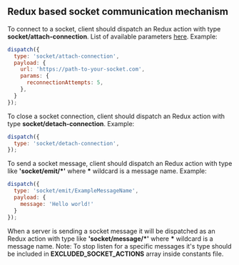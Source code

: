 ## Redux based socket communication mechanism
To connect to a socket, client should dispatch an Redux action with type **socket/attach-connection**. List of available parameters [here](https://socket.io/docs/client-api/#new-Manager-url-options). Example:
```javascript
dispatch({
  type: 'socket/attach-connection',
  payload: {
    url: 'https://path-to-your-socket.com',
    params: {
      reconnectionAttempts: 5,
    },
  }
});
```

To close a socket connection, client should dispatch an Redux action with type **socket/detach-connection**. Example:
```javascript
dispatch({
  type: 'socket/detach-connection',
});
```

To send a socket message, client should dispatch an Redux action with type like **'socket/emit/*'** where **\*** wildcard is a message name. Example:
```javascript
dispatch({
  type: 'socket/emit/ExampleMessageName',
  payload: {
    message: 'Hello world!'
  }
});
```

When a server is sending a socket message it will be dispatched as an Redux action with type like **'socket/message/*'** where **\*** wildcard is a message name. Note: To stop listen for a specific messages it's type should be included in **EXCLUDED_SOCKET_ACTIONS** array inside constants file.
